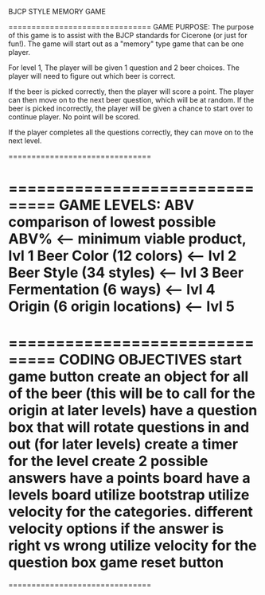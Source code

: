 BJCP STYLE MEMORY GAME

===============================
GAME PURPOSE: 
The purpose of this game is to assist with the BJCP standards for Cicerone (or just for fun!). 
The game will start out as a "memory" type game that can be one player. 

For level 1, The player will be given 1 question and 2 beer choices. The player will need to figure out which beer is correct.

If the beer is picked correctly, then the player will score a point. The player can then move on to the next beer question, which will be at random. 
If the beer is picked incorrectly, the player will be given a chance to start over to continue player. No point will be scored.

If the player completes all the questions correctly, they can move on to the next level.

===============================

===============================
GAME LEVELS:
ABV comparison of lowest possible ABV% <-- minimum viable product, lvl 1
Beer Color (12 colors) <-- lvl 2
Beer Style (34 styles) <-- lvl 3
Beer Fermentation (6 ways) <--  lvl 4
Origin (6 origin locations) <-- lvl 5
===============================

===============================
CODING OBJECTIVES
start game button
create an object for all of the beer (this will be to call for the origin at later levels)
have a question box that will rotate questions in and out (for later levels)
create a timer for the level
create 2 possible answers
have a points board
have a levels board
utilize bootstrap
utilize velocity for the categories. different velocity options if the answer is right vs wrong
utilize velocity for the question box
game reset button
===============================

===============================
